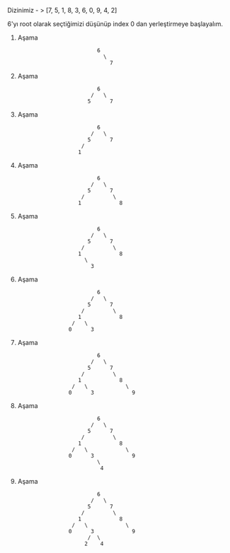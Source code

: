 

Dizinimiz - > [7, 5, 1, 8, 3, 6, 0, 9, 4, 2] 

6'yı root olarak seçtiğimizi düşünüp index 0 dan yerleştirmeye başlayalım. 

1. Aşama

                                6
                                  \
                                    7

2. Aşama
   
                                6
                              /   \
                             5      7

3. Aşama
    
                                6
                              /   \
                             5      7
                           /
                          1

4. Aşama

                                6
                              /   \
                             5      7
                           /         \
                          1            8


5. Aşama

                                6
                              /   \
                             5      7
                           /         \
                          1            8
                            \
                              3

6. Aşama
  
                                6
                              /   \
                             5      7
                           /         \
                          1            8
                        /   \
                       0      3

7. Aşama

                                6
                              /   \
                             5      7
                           /         \
                          1            8
                        /   \            \
                       0      3            9

8. Aşama

                                6
                              /   \
                             5      7
                           /         \
                          1            8
                        /   \            \
                       0      3            9
                                \
                                 4

9. Aşama

                                6
                              /   \
                             5      7
                           /         \
                          1            8
                        /   \            \
                       0      3            9
                             /  \
                            2    4
   
